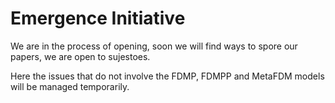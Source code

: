 # Emergence Initiative
We are in the process of opening, soon we will find ways to spore our papers, we are open to sujestoes.

Here the issues that do not involve the FDMP, FDMPP and MetaFDM models will be managed temporarily.
